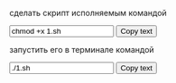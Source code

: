 <p>сделать скрипт исполняемым командой </p>
 
<input type="text" value="chmod +x 1.sh" id="myInput">
<button onclick="myFunction()">Copy text</button>

<p>запустить его в терминале командой</p>

<input type="text" value="./1.sh" id="myInput">
<button onclick="myFunction()">Copy text</button>